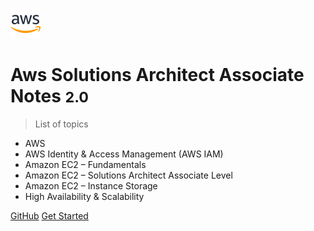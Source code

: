 <!-- _coverpage.md -->

![logo](favicon.ico)

# Aws Solutions Architect Associate Notes <small>2.0</small>

> List of topics

- AWS
- AWS Identity & Access Management (AWS IAM)
- Amazon EC2 – Fundamentals
- Amazon EC2 – Solutions Architect Associate Level
- Amazon EC2 – Instance Storage
- High Availability & Scalability

[GitHub](https://github.com/asif-simform/aws-solutions-architect-associate-notes)
[Get Started](#aws-solutions-architect-associate-notes)
